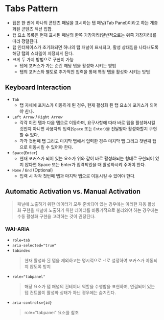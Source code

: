 # Tabs Pattern

- 탭은 한 번에 하나의 콘텐츠 패널을 표시하는 탭 패널(Tab Panel)이라고 하는 계층화된 콘텐츠 섹션 집합.
- 탭 요소 목록은 현재 표시된 패널의 한쪽 가장자리(일반적으로는 위쪽 가장자리)를 따라 정렬된다.
- 탭 인터페이스가 초기화되면 하나의 탭 패널이 표시되고, 활성 상태임을 나타내도록 해당 탭의 스타일이 지정되게 된다.
- 크게 두 가지 방법으로 구현이 가능
  - 탭에 포커스가 가는 순간 해당 탭을 활성화 시키는 방법
  - 탭의 포커스와 별도로 추가적인 입력을 통해 특정 탭을 활성화 시키는 방법

## Keyboard Interaction

- `Tab`
  - 탭 자체에 포커스가 이동하게 된 경우, 현재 활성화 된 탭 요소에 포커스가 되어야 한다.
- `Left Arrow` / `Right Arrow`
  - 각각 이전 탭과 다음 탭으로 이동하며, 요구사항에 따라 바로 탭을 활성화시킬 것인지 아니면 사용자의 입력(`Space` 또는 `Enter`)을 전달받아 활성화할지 구현할 수 있다.
  - 각각 첫번째 탭 그리고 마지막 탭에서 입력한 경우 마지막 탭 그리고 첫번째 탭으로 이동시킬 수 있어야 한다.
- `Space`(`Enter`)
  - 현재 포커스가 되어 있는 요소가 위와 같이 바로 활성화되는 형태로 구현되어 있지 않다면 Space 또는 Enter가 입력되었을 때 활성화시켜 주어야 한다.
- `Home` / `End` (Optional)
  - 입력 시 각각 첫번째 탭과 마지막 탭으로 이동시킬 수 있어야 한다.

## Automatic Activation vs. Manual Activation

> 패널에 노출하기 위한 데이터가 모두 준비되어 있는 경우에는 이러한 자동 활성화 구현을 패널에 노출하기 위한 데이터를 비동기적으로 불러와야 하는 경우에는 수동 활성화 구현을 고려하는 것이 권장된다.

### WAI-ARIA

- `role=tab`
- `aria-selected="true"`
- `tabindex`
  > 현재 활성화 된 탭을 제외하고는 명시적으로 -1로 설정하여 포커스가 이동되지 않도록 방지
- `role="tabpanel"`
  > 해당 요소가 탭 패널의 컨테이너 역할을 수행함을 표현하며, 연결되어 있는 탭 컨트롤이 활성화 상태가 아닌 경우에는 숨겨진다.
- `aria-controls={id}`
  > role="tabpanel" 요소를 참조
